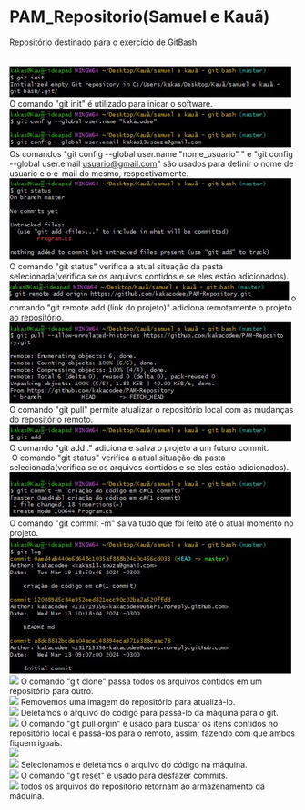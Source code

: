 # PAM_Repositorio(Samuel e Kauã)
Repositório destinado para o exercício de GitBash
<br>
<br>
<br>
<img src="ComandosPAM/Comando1.png">
<br>
O comando "git init" é utilizado para inicar o software.
<br>
<img src="ComandosPAM/Comando2.png">
<br>
Os comandos "git config --global user.name "nome_usuario" " e "git config --global user.email usuario@gmail.com" são usados para definir o nome de usuario e o e-mail do mesmo, respectivamente.
<br>
<img src="ComandosPAM/Comando3.png">
<br>
O comando "git status" verifica a atual situação da pasta selecionada(verifica se os arquivos contidos e se eles estão adicionados).
<br>
<img src="ComandosPAM/Comando4.png">
o comando "git remote add (link do projeto)" adiciona remotamente o projeto ao repositório.
<br>
<img src="ComandosPAM/Comando5.png">
O comando "git pull" permite atualizar o repositório local com as mudanças do repositório remoto.
<br>
<img src="ComandosPAM/Comando6.png">
O comando "git add ." adiciona e salva o projeto a um futuro commit.
<br>
<img scr="ComandosPAM/Comando7.png">
O comando "git status" verifica a atual situação da pasta selecionada(verifica se os arquivos contidos e se eles estão adicionados).
<br>
<img src="ComandosPAM/Comando8.png">
O comando "git commit -m" salva tudo que foi feito até o atual momento no projeto.
<br>
<img src="ComandosPAM/Comando9.png">
<br>
<img src="ComandosPAM/Comando10.png">
O comando "git clone" passa todos os arquivos contidos em um repositório para outro.
<br>
<img src="ComandosPAM/Comando11.png">
Removemos uma imagem do repositório para atualizá-lo.
<br>
<img src="ComandosPAM/Comando12.png">
Deletamos o arquivo do código para passá-lo da máquina para o git.
<br>
<img src="ComandosPAM/Comando15.png">
O comando "git pull orgin" é usado para buscar os itens contidos no repositório local e passá-los para o remoto, assim, fazendo com que ambos fiquem iguais.
<br>
<img src="ComandosPAM/Comando13.png">
<br>
<img src="ComandosPAM/Comando14.png">
Selecionamos e deletamos o arquivo do código na máquina.
<br>
<img src="ComandosPAM/Comando16.png">
O comando "git reset" é usado para desfazer commits.
<br>
<img src="ComandosPAM/Comando17.png">
todos os arquivos do repositório retornam ao armazenamento da máquina.


